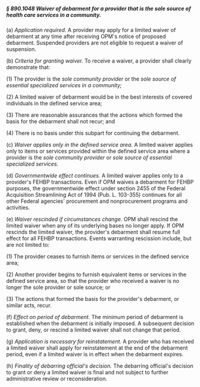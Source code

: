 ##### § 890.1048 Waiver of debarment for a provider that is the sole source of health care services in a community. #####

(a) *Application required.* A provider may apply for a limited waiver of debarment at any time after receiving OPM's notice of proposed debarment. Suspended providers are not eligible to request a waiver of suspension.

(b) *Criteria for granting waiver.* To receive a waiver, a provider shall clearly demonstrate that:

(1) The provider is the *sole community provider* or the *sole source of essential specialized services in a community;*

(2) A limited waiver of debarment would be in the best interests of covered individuals in the defined service area;

(3) There are reasonable assurances that the actions which formed the basis for the debarment shall not recur; and

(4) There is no basis under this subpart for continuing the debarment.

(c) *Waiver applies only in the defined service area.* A limited waiver applies only to items or services provided within the defined service area where a provider is the *sole community provider* or *sole source of essential specialized services.*

(d) *Governmentwide effect continues.* A limited waiver applies only to a provider's FEHBP transactions. Even if OPM waives a debarment for FEHBP purposes, the governmentwide effect under section 2455 of the Federal Acquisition Streamlining Act of 1994 (Pub. L. 103-355) continues for all other Federal agencies' procurement and nonprocurement programs and activities.

(e) *Waiver rescinded if circumstances change.* OPM shall rescind the limited waiver when any of its underlying bases no longer apply. If OPM rescinds the limited waiver, the provider's debarment shall resume full effect for all FEHBP transactions. Events warranting rescission include, but are not limited to:

(1) The provider ceases to furnish items or services in the defined service area;

(2) Another provider begins to furnish equivalent items or services in the defined service area, so that the provider who received a waiver is no longer the sole provider or sole source; or

(3) The actions that formed the basis for the provider's debarment, or similar acts, recur.

(f) *Effect on period of debarment.* The minimum period of debarment is established when the debarment is initially imposed. A subsequent decision to grant, deny, or rescind a limited waiver shall not change that period.

(g) *Application is necessary for reinstatement.* A provider who has received a limited waiver shall apply for reinstatement at the end of the debarment period, even if a limited waiver is in effect when the debarment expires.

(h) *Finality of debarring official's decision.* The debarring official's decision to grant or deny a limited waiver is final and not subject to further administrative review or reconsideration.